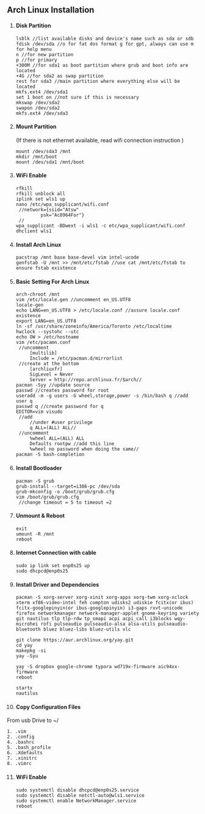 ## Arch Linux Installation

1. #### Disk Partition

   ```
   lsblk //list available disks and device's name such as sda or sdb 
   fdisk /dev/sda //o for fat dos format g for gpt, always can use m for help menu
   n //for new partition
   p //for primary
   +300M //for sda1 as boot partition where grub and boot info are located
   +4G //for sda2 as swap partition
   rest for sda3 //main partition where everything else will be located
   mkfs.ext4 /dev/sda1
   set 1 boot on //not sure if this is necessary
   mkswap /dev/sda2
   swapon /dev/sda2
   mkfs.ext4 /dev/sda3
   ```

2. #### Mount Partition

   (If there is not ethernet available, read wifi connection instruction )

   ```
   mount /dev/sda3 /mnt
   mkdir /mnt/boot
   mount /dev/sda1 /mnt/boot
   ```

3. #### WiFi Enable

   ```
   rfkill
   rfkill unblock all
   iplink set wls1 up
   nano /etc/wpa_supplicant/wifi.conf 
   	//network={ssid="Atsw"
   			psk="Ac8964For"}
   	//
   wpa_supplicant -BDwext -i wls1 -c etc/wpa_supplicant/wifi.conf
   dhclient wls1
   ```

   

4. #### Install Arch Linux

   ```
   pacstrap /mnt base base-devel vim intel-ucode
   genfstab -U /mnt >> /mnt/etc/fstab //use cat /mnt/etc/fstab to ensure fstab existence
   ```

5. #### Basic Setting For Arch Linux

   ```
   arch-chroot /mnt
   vim /etc/locale.gen //uncomment en_US.UTF8
   locale-gen
   echo LANG=en_US.UTF8 > /etc/locale.conf //assure locale.conf existence
   export LANG=en_US.UTF8 
   ln -sf /usr/share/zoneinfo/America/Toronto /etc/localtime
   hwclock --systohc --utc
   echo OW > /etc/hostname
   vim /etc/pacamn.conf 
   	//uncomment
   		[multilib]
   		Include = /etc/pacman.d/mirrorlist
   	//create at the bottom
   		[archliuxfr]
   		SigLevel = Never
   		Server = http://repo.archlinux.fr/$arch//
   pacman -Syy //update source
   passwd //creates password for root
   useradd -m -g users -G wheel,storage,power -s /bin/bash q //add user q 
   passwd q //create password for q
   EDITOR=vim visudo
   	//add
   		//under #user privilege
   		q ALL=(ALL) ALL//
   	//uncomment 
   		%wheel ALL=(ALL) ALL
   		Defaults rootpw //add this line
   		%wheel no password when doing the same//
   pacman -S bash-completion
   ```

6. #### Install Bootloader

   ```
   pacman -S grub
   grub-install --target=i386-pc /dev/sda
   grub-mkconfig -o /boot/grub/grub.cfg
   vim /boot/grub/grub.cfg
   	//change timeout = 5 to timeout =2
   ```

7. #### Unmount & Reboot

   ```
   exit
   umount -R /mnt
   reboot
   ```

8. #### Internet Connection with cable

   ```
   sudo ip link set enp0s25 up
   sudo dhcpcd@enp0s25
   ```

9. #### Install Driver and Dependencies 

   ```
   pacman -S xorg-server xorg-xinit xorg-apps xorg-twm xorg-xclock xterm xf86-video-intel feh compton udisks2 udiskie fcitx(or ibus) fcitx-googlepinyin(or ibus-googlepinyin) i3-gaps rxvt-unicode firefox networkmanager network-manager-applet gnome-keyring variety git nautilus tlp tlp-rdw tp_smapi acpi acpi_call i3blocks wqy-microhei rofi pulseaudio pulseaudio-alsa alsa-utils pulseaudio-bluetooth bluez bluez-libs bluez-utils vlc
   
   git clone https://aur.archlinux.org/yay.git
   cd yay
   makepkg -si
   yay -Syu
   
   yay -S dropbox google-chrome typora wd719x-firmware aic94xx-firmware
   reboot
   ```

   ```
   startx
   nautilus
   ```

10. #### Copy Configuration Files

  From usb Drive to ~/

  ```
  1. .vim 
  2. .config
  4. .bashrc
  5. .bash_profile
  6. .Xdefaults
  7. .xinitrc
  8. .vimrc
  ```

11. #### WiFi Enable

    ```
    sudo systemctl disable dhcpcd@enp0s25.service
    sudo systemctl disable netctl-auto@wls1.service
    sudo systemctl enable NetworkManager.service
    reboot
    ```

    #### 

